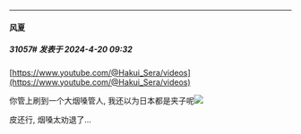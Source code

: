 ﻿
*****

####  风夏  
##### 31057#       发表于 2024-4-20 09:32

[https://www.youtube.com/@Hakui_Sera/videos](https://www.youtube.com/@Hakui_Sera/videos)

你管上刷到一个大烟嗓管人, 我还以为日本都是夹子呢<img src="https://static.saraba1st.com/image/smiley/face2017/067.png" referrerpolicy="no-referrer">

皮还行, 烟嗓太劝退了...

